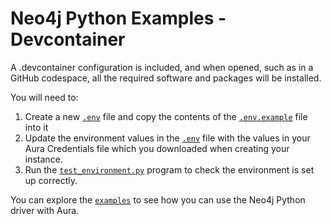 # Neo4j Python Examples - Devcontainer

A .devcontainer configuration is included, and when opened, such as in a GitHub codespace, all the required software and packages will be installed.

You will need to:

1. Create a new [`.env`](.env) file and copy the contents of the [`.env.example`](.env.example) file into it
2. Update the environment values in the [`.env`](.env) file with the values in your Aura Credentials file which you downloaded when creating your instance.
3. Run the [`test_environment.py`](./llm-knowledge-graph/test_environment.py) program to check the environment is set up correctly.

You can explore the [`examples`](../examples/) to see how you can use the Neo4j Python driver with Aura.